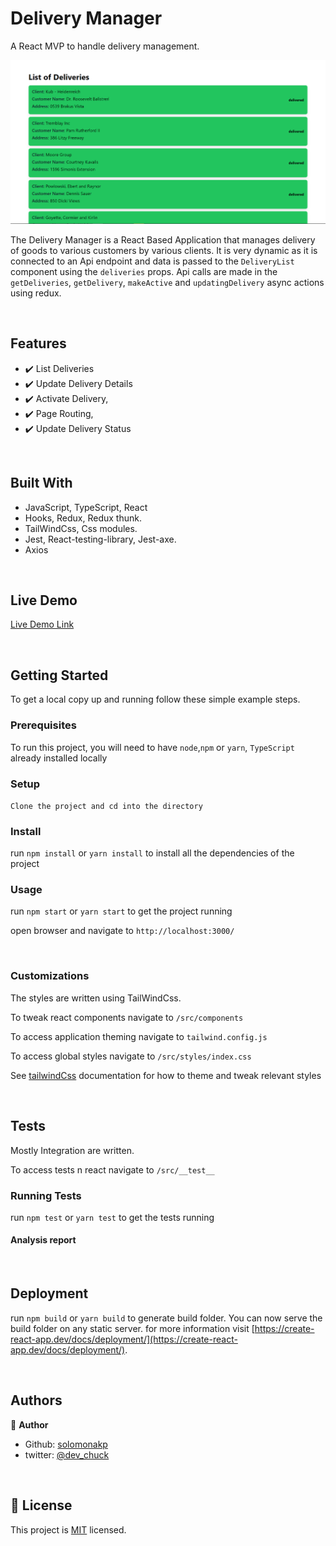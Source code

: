 # Delivery Manager

A React MVP to handle delivery management.

![screenshot](./public/deliveryManager.png)

The Delivery Manager is a React Based Application that manages delivery of goods to various customers by various clients. It is very dynamic as it is connected to an Api endpoint and data is passed to the `DeliveryList` component using the `deliveries` props. Api calls are made in the `getDeliveries`, `getDelivery`, `makeActive` and `updatingDelivery` async actions using redux.

&nbsp;

## Features

- ✔️ List Deliveries
- ✔️ Update Delivery Details
- ✔️ Activate Delivery,
- ✔️ Page Routing,
- ✔️ Update Delivery Status

&nbsp;

## Built With

- JavaScript, TypeScript, React
- Hooks, Redux, Redux thunk.
- TailWindCss, Css modules.
- Jest, React-testing-library, Jest-axe.
- Axios

&nbsp;

## Live Demo

[Live Demo Link](#)

&nbsp;

## Getting Started

To get a local copy up and running follow these simple example steps.

### Prerequisites

To run this project, you will need to have `node`,`npm` or `yarn`, `TypeScript` already installed locally

### Setup

`Clone the project and cd into the directory`

### Install

run `npm install` or `yarn install` to install all the dependencies of the project

### Usage

run `npm start` or `yarn start` to get the project running

open browser and navigate to `http://localhost:3000/`

&nbsp;

### Customizations

The styles are written using TailWindCss.

To tweak react components navigate to `/src/components`

To access application theming navigate to `tailwind.config.js`

To access global styles navigate to `/src/styles/index.css`

See [tailwindCss](https://tailwindcss.com/docs/theme) documentation for how to theme and tweak relevant styles

&nbsp;

## Tests

Mostly Integration are written.

To access tests n react navigate to `/src/__test__`

### Running Tests

run `npm test` or `yarn test` to get the tests running

#### Analysis report

&nbsp;

## Deployment

run `npm build` or `yarn build` to generate build folder. You can now serve the build folder on any static server. for more information visit [https://create-react-app.dev/docs/deployment/](https://create-react-app.dev/docs/deployment/).

&nbsp;

## Authors

👤 **Author**

- Github: [solomonakp](https://github.com/solomonakp)
- twitter: [@dev_chuck](https://twitter.com/dev_chuck)

&nbsp;

## 📝 License

This project is [MIT](lic.url) licensed.
